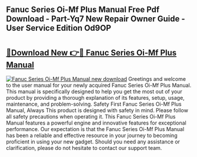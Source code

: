 ## Fanuc Series Oi-Mf Plus Manual Free Pdf Download - Part-Yq7 New Repair Owner Guide - User Service Edition Od9OP

# <h2><a href="http://bc15604.oget.top/?id=Fanuc+Series+Oi-Mf+Plus+Manual">🔗Download New 👉🔴 Fanuc Series Oi-Mf Plus Manual</a></h2>

[![Fanuc Series Oi-Mf Plus Manual new download](https://i.imgur.com/5g1atiW.png)](http://bc15604.oget.top/?id=Fanuc+Series+Oi-Mf+Plus+Manual)
Greetings and welcome to the user manual for your newly acquired Fanuc Series Oi-Mf Plus Manual. This manual is specifically designed to help you get the most out of your product by providing a thorough explanation of its features, setup, usage, maintenance, and problem-solving. Safety First Fanuc Series Oi-Mf Plus Manual, Always This product is designed with safety in mind. Please follow all safety precautions when operating it. This Fanuc Series Oi-Mf Plus Manual features a powerful engine and innovative features for exceptional performance. Our expectation is that the Fanuc Series Oi-Mf Plus Manual has been a reliable and effective resource in your journey to becoming proficient in using your new gadget. Should you need any assistance or clarification, please do not hesitate to contact our support team.
